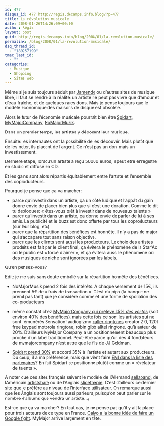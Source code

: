 ```yaml
---
id: 477
disqus_id: 477 http://regis.decamps.info/blog/?p=477
title: La révolution musicale
date: 2008-01-26T14:26:09+00:00
author: Régis
layout: post
guid: http://regis.decamps.info/blog/2008/01/la-revolution-musicale/
permalink: /blog/2008/01/la-revolution-musicale/
dsq_thread_id:
  - "189257199"
tmac_last_id:
  - ""
categories:
  - Musique
  - Shopping
  - Sites web
---
```

Même si je suis toujours séduit par [Jamendo](http://jamendo.com/) ou d’autres sites de musique libre, il faut se rendre à la réalité: un artiste ne peut pas vivre que d’amour et d’eau fraîche, et de quelques rares dons. Mais je pense toujours que le modèle économique des maisons de disque est obsolète.

Alors le futur de l’économie musicale pourrait bien être [Spidart](http://www.spidart.com/), [MyMajorCompany](http://www.mymajorcompany.com/), [NoMajorMusik](http://www.nomajormusik.com/).

Dans un premier temps, les artistes y déposent leur musique.

Ensuite: les internautes ont la possibilité de les découvrir. Mais plutôt que de les noter, ils placent de l’argent. Ce n’est pas un don, mais un investissement.

Dernière étape, lorsqu’un artiste a reçu 50000 euros, il peut être enregistré en studio et diffusé en CD.
  
Et les gains sont alors répartis équitablement entre l’artiste et l’ensemble des coproducteurs.

Pourquoi je pense que ça va marcher:

  * parce qu’investir dans un artiste, ça un côté ludique et l’appât du gain donne envie de placer bien plus que si c’est une donation. Comme le dit [tu deblogues](http://www.tudeblogues.com/2008/01/03/230-nomajormusik-la-nouvelle-donne-du-web): « êtes-vous prêt à investir dans de nouveaux talents »
  * parce qu’investir dans un artiste, ça donne envie de parler de lui à ses amis. La publicité et le buzz est donc offerte par tous les coproducteurs (sur leur blog, etc)
  * parce que la répartition des bénéfices est honnête. Il n’y a pas de major qui s’accapare tout sans raison objective.
  * parce que les clients sont aussi les producteurs. Le choix des artistes produits est fait par le client final, ça évitera le phénomène de la Star’Ac où le public est « forcé d’aimer », et ça évitera aussi le phénomène où des musiques de niche sont ignorées par les labels.

Qu’en pensez-vous?

Edit: je me suis sans doute emballé sur la répartition honnête des bénéfices.
  
<!--more-->

  * NoMajorMusik prend 2 fois des intérêts. A chaque versement de 15€, ils prennent 5€ de « frais de transaction ». C’est du pipo (la banque ne prend pas tant) que je considère comme et une forme de spoliation des co-producteurs
  * même constat chez [MyMajorCompany qui prélève 35% _des ventes_](http://mymajorcompany.blogspot.com/2007/12/mymajorcompany-comment-marche.html) (soit environ 40% des bénéfices), mais cette fois ce sont les artistes qui ne sont rémunérés<noscript>
      Sensation! audiogizmo <a href="http://groups.google.com/group/carlyn8103/web/caller-ringtones">caller ringtones</a> creator 2 0, 120t free keypad motorola ringtone, robin gibb alltel ringtone.
    </noscript> qu’à auteur de 20%. D’ailleurs MyMajor Company a un positionnement beaucoup plus proche d’un label traditionnel. Peut-être parce qu’un des 4 fondateurs de mymajorcompany n’est autre que le fils de JJ Goldman.

  * [Spidart prend 30%](http://www.spidart.com/societe) et accord 35% à l’artiste et autant aux producteurs. Du coup, il a ma préférence, mais que vient faire [EMI dans la liste des partenaires](http://www.spidart.com/societe/partenaires)? En fait Spidart se positionne plutôt comme un « révélateur de talents ».

A noter que ces sites français suivent le modèle de l’Allemand [sellaband](http://www.sellaband.com/), de lAméricain [artistshare](http://artistshare.com/home/default.aspx) ou de l’Anglais [slicethepie](http://www.slicethepie.com/). C’est d’ailleurs ce dernier site que je préfère au niveau de l’interface utilisateur. On remarque aussi que les Anglais sont toujours aussi parieurs, puisqu’on peut parier sur le nombre d’albums que vendra un artiste…;

Est-ce que ça va marcher? En tout cas, je ne pense pas qu’il y ait la place pour trois acteurs de ce type en France. [Calyo a la bonne idée de faire un Google fight](http://calyo.blogspot.com/2008/01/devenir-producteur-de-musique.html). MyMajor arrive largement en tête.
